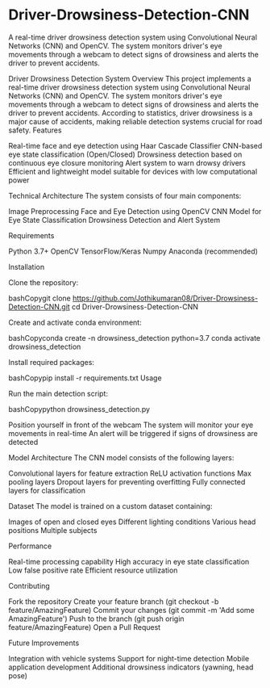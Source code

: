 # Driver-Drowsiness-Detection-CNN
A real-time driver drowsiness detection system using Convolutional Neural Networks (CNN) and OpenCV. The system monitors driver's eye movements through a webcam to detect signs of drowsiness and alerts the driver to prevent accidents.

Driver Drowsiness Detection System
Overview
This project implements a real-time driver drowsiness detection system using Convolutional Neural Networks (CNN) and OpenCV. The system monitors driver's eye movements through a webcam to detect signs of drowsiness and alerts the driver to prevent accidents. According to statistics, driver drowsiness is a major cause of accidents, making reliable detection systems crucial for road safety.
Features

Real-time face and eye detection using Haar Cascade Classifier
CNN-based eye state classification (Open/Closed)
Drowsiness detection based on continuous eye closure monitoring
Alert system to warn drowsy drivers
Efficient and lightweight model suitable for devices with low computational power

Technical Architecture
The system consists of four main components:

Image Preprocessing
Face and Eye Detection using OpenCV
CNN Model for Eye State Classification
Drowsiness Detection and Alert System

Requirements

Python 3.7+
OpenCV
TensorFlow/Keras
Numpy
Anaconda (recommended)

Installation

Clone the repository:

bashCopygit clone https://github.com/Jothikumaran08/Driver-Drowsiness-Detection-CNN.git
cd Driver-Drowsiness-Detection-CNN

Create and activate conda environment:

bashCopyconda create -n drowsiness_detection python=3.7
conda activate drowsiness_detection

Install required packages:

bashCopypip install -r requirements.txt
Usage

Run the main detection script:

bashCopypython drowsiness_detection.py

Position yourself in front of the webcam
The system will monitor your eye movements in real-time
An alert will be triggered if signs of drowsiness are detected

Model Architecture
The CNN model consists of the following layers:

Convolutional layers for feature extraction
ReLU activation functions
Max pooling layers
Dropout layers for preventing overfitting
Fully connected layers for classification

Dataset
The model is trained on a custom dataset containing:

Images of open and closed eyes
Different lighting conditions
Various head positions
Multiple subjects

Performance

Real-time processing capability
High accuracy in eye state classification
Low false positive rate
Efficient resource utilization

Contributing

Fork the repository
Create your feature branch (git checkout -b feature/AmazingFeature)
Commit your changes (git commit -m 'Add some AmazingFeature')
Push to the branch (git push origin feature/AmazingFeature)
Open a Pull Request

Future Improvements

Integration with vehicle systems
Support for night-time detection
Mobile application development
Additional drowsiness indicators (yawning, head pose)
